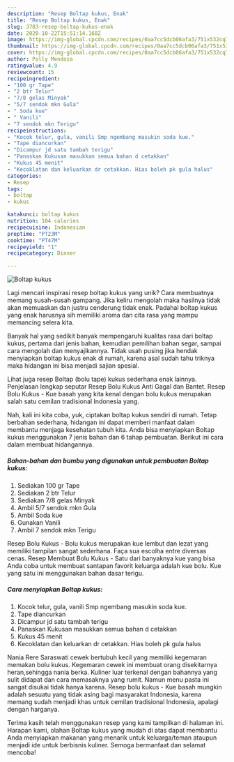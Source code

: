 ```yaml
---
description: "Resep Boltap kukus, Enak"
title: "Resep Boltap kukus, Enak"
slug: 3783-resep-boltap-kukus-enak
date: 2020-10-22T15:51:14.168Z
image: https://img-global.cpcdn.com/recipes/0aa7cc5dcb06afa3/751x532cq70/boltap-kukus-foto-resep-utama.jpg
thumbnail: https://img-global.cpcdn.com/recipes/0aa7cc5dcb06afa3/751x532cq70/boltap-kukus-foto-resep-utama.jpg
cover: https://img-global.cpcdn.com/recipes/0aa7cc5dcb06afa3/751x532cq70/boltap-kukus-foto-resep-utama.jpg
author: Polly Mendoza
ratingvalue: 4.9
reviewcount: 15
recipeingredient:
- "100 gr Tape"
- "2 btr Telur"
- "7/8 gelas Minyak"
- "5/7 sendok mkn Gula"
- " Soda kue"
- " Vanili"
- "7 sendok mkn Terigu"
recipeinstructions:
- "Kocok telur, gula, vanili Smp ngembang masukin soda kue."
- "Tape diancurkan"
- "Dicampur jd satu tambah terigu"
- "Panaskan Kukusan masukkan semua bahan d cetakkan"
- "Kukus 45 menit"
- "Kecoklatan dan keluarkan dr cetakkan. Hias boleh pk gula halus"
categories:
- Resep
tags:
- boltap
- kukus

katakunci: boltap kukus 
nutrition: 104 calories
recipecuisine: Indonesian
preptime: "PT23M"
cooktime: "PT47M"
recipeyield: "1"
recipecategory: Dinner

---
```



![Boltap kukus](https://img-global.cpcdn.com/recipes/0aa7cc5dcb06afa3/751x532cq70/boltap-kukus-foto-resep-utama.jpg)

Lagi mencari inspirasi resep boltap kukus yang unik? Cara membuatnya memang susah-susah gampang. Jika keliru mengolah maka hasilnya tidak akan memuaskan dan justru cenderung tidak enak. Padahal boltap kukus yang enak harusnya sih memiliki aroma dan cita rasa yang mampu memancing selera kita.

Banyak hal yang sedikit banyak mempengaruhi kualitas rasa dari boltap kukus, pertama dari jenis bahan, kemudian pemilihan bahan segar, sampai cara mengolah dan menyajikannya. Tidak usah pusing jika hendak menyiapkan boltap kukus enak di rumah, karena asal sudah tahu triknya maka hidangan ini bisa menjadi sajian spesial.

Lihat juga resep Boltap (bolu tape) kukus sederhana enak lainnya. Penjelasan lengkap seputar Resep Bolu Kukus Anti Gagal dan Bantet. Resep Bolu Kukus - Kue basah yang kita kenal dengan bolu kukus merupakan salah satu cemilan tradisional Indonesia yang.


Nah, kali ini kita coba, yuk, ciptakan boltap kukus sendiri di rumah. Tetap berbahan sederhana, hidangan ini dapat memberi manfaat dalam membantu menjaga kesehatan tubuh kita. Anda bisa menyiapkan Boltap kukus menggunakan 7 jenis bahan dan 6 tahap pembuatan. Berikut ini cara dalam membuat hidangannya.

<!--inarticleads1-->

##### Bahan-bahan dan bumbu yang digunakan untuk pembuatan Boltap kukus:

1. Sediakan 100 gr Tape
1. Sediakan 2 btr Telur
1. Sediakan 7/8 gelas Minyak
1. Ambil 5/7 sendok mkn Gula
1. Ambil  Soda kue
1. Gunakan  Vanili
1. Ambil 7 sendok mkn Terigu


Resep Bolu Kukus - Bolu kukus merupakan kue lembut dan lezat yang memiliki tampilan sangat sederhana. Faça sua escolha entre diversas cenas. Resep Membuat Bolu Kukus - Satu dari banyaknya kue yang bisa Anda coba untuk membuat santapan favorit keluarga adalah kue bolu. Kue yang satu ini menggunakan bahan dasar terigu. 

<!--inarticleads2-->

##### Cara menyiapkan Boltap kukus:

1. Kocok telur, gula, vanili Smp ngembang masukin soda kue.
1. Tape diancurkan
1. Dicampur jd satu tambah terigu
1. Panaskan Kukusan masukkan semua bahan d cetakkan
1. Kukus 45 menit
1. Kecoklatan dan keluarkan dr cetakkan. Hias boleh pk gula halus


Nania Rere Saraswati cewek bertubuh kecil yang memiliki kegemaran memakan bolu kukus. Kegemaran cewek ini membuat orang disekitarnya heran,sehingga nania berka. Kuliner luar terkenal dengan bahannya yang sulit didapat dan cara memasaknya yang rumit. Namun menu pasta ini sangat disukai tidak hanya karena. Resep bolu kukus - Kue basah mungkin adalah sesuatu yang tidak asing bagi masyarakat Indonesia, karena memang sudah menjadi khas untuk cemilan tradisional Indonesia, apalagi dengan harganya. 

Terima kasih telah menggunakan resep yang kami tampilkan di halaman ini. Harapan kami, olahan Boltap kukus yang mudah di atas dapat membantu Anda menyiapkan makanan yang menarik untuk keluarga/teman ataupun menjadi ide untuk berbisnis kuliner. Semoga bermanfaat dan selamat mencoba!
